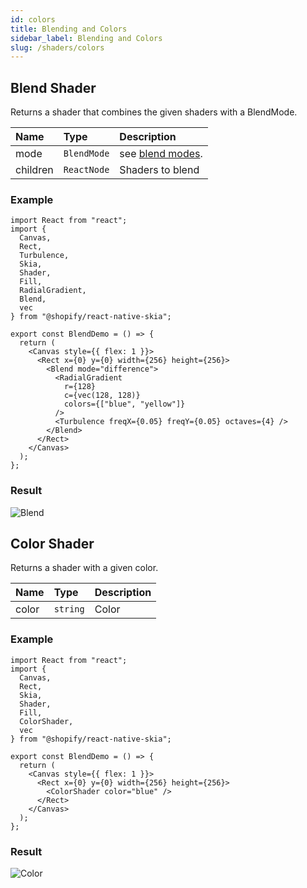 ```yaml
---
id: colors
title: Blending and Colors
sidebar_label: Blending and Colors
slug: /shaders/colors
---
```


## Blend Shader

Returns a shader that combines the given shaders with a BlendMode.

| Name        | Type           |  Description                    |
|:------------|:---------------|:--------------------------------|
| mode        | `BlendMode` | see [blend modes](paint/properties.md#blend-mode). |
| children    | `ReactNode` | Shaders to blend |

### Example
```tsx twoslash
import React from "react";
import {
  Canvas,
  Rect,
  Turbulence,
  Skia,
  Shader,
  Fill,
  RadialGradient,
  Blend,
  vec
} from "@shopify/react-native-skia";

export const BlendDemo = () => {
  return (
    <Canvas style={{ flex: 1 }}>
      <Rect x={0} y={0} width={256} height={256}>
        <Blend mode="difference">
          <RadialGradient
            r={128}
            c={vec(128, 128)}
            colors={["blue", "yellow"]}
          />
          <Turbulence freqX={0.05} freqY={0.05} octaves={4} />
        </Blend>
      </Rect>
    </Canvas>
  );
};
```
### Result
![Blend](assets/blend.png)

## Color Shader

Returns a shader with a given color.

| Name        | Type           |  Description                    |
|:------------|:---------------|:--------------------------------|
| color       | `string`       | Color                           |

### Example
```tsx twoslash
import React from "react";
import {
  Canvas,
  Rect,
  Skia,
  Shader,
  Fill,
  ColorShader,
  vec
} from "@shopify/react-native-skia";

export const BlendDemo = () => {
  return (
    <Canvas style={{ flex: 1 }}>
      <Rect x={0} y={0} width={256} height={256}>
        <ColorShader color="blue" />
      </Rect>
    </Canvas>
  );
};
```
### Result
![Color](assets/color.png)

